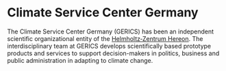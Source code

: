 # Climate Service Center Germany

The Climate Service Center Germany (GERICS) has been an independent scientific organizational entity of the [Helmholtz‐Zentrum Hereon](https://www.hereon.de). 
The interdisciplinary team at GERICS develops scientifically based prototype products and services to support decision-makers in politics, business and public administration in adapting to climate change.
